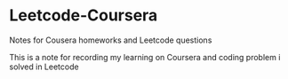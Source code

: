 # Leetcode-Coursera
Notes for Cousera homeworks and Leetcode questions

This is a note for recording my learning on Coursera and coding problem i solved in Leetcode

